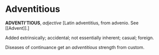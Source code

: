 # Adventitious

**ADVENTI'TIOUS**, _adjective_ \[Latin adventitius, from advenio. See [[Advent]].\]

Added extrinsically; accidental; not essentially inherent; casual; foreign.

Diseases of continuance get an _adventitious_ strength from custom.